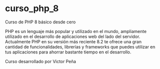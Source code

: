 # curso_php_8
Curso de PHP 8 básico desde cero

PHP es un lenguaje más popular y utilizado en el mundo, ampliamente utilizado en el desarrollo de aplicaciones web del lado del servidor. Actualmente PHP en su versión más reciente 8.2 te ofrece una gran cantidad de funcionalidades, librerías y frameworks que puedes utilizar en tus aplicaciones para ahorrar bastante tiempo en el desarrollo.


Curso desarrollado por Victor Peña
